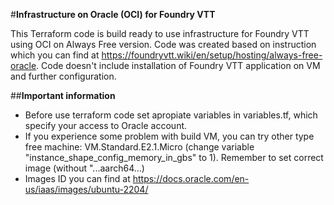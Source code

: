 #**Infrastructure on Oracle (OCI) for Foundry VTT**

This Terraform code is build ready to use infrastructure for Foundry VTT using OCI on Always Free version. Code was created based on instruction which you can find at https://foundryvtt.wiki/en/setup/hosting/always-free-oracle. Code doesn't include installation of Foundry VTT application on VM and further configuration.

##**Important information**

- Before use terraform code set apropiate variables in variables.tf, which specify your access to Oracle account.
- If you experience some problem with build VM, you can try other type free machine: VM.Standard.E2.1.Micro (change variable "instance_shape_config_memory_in_gbs" to 1). Remember to set correct image (without "...aarch64...)
- Images ID you can find at https://docs.oracle.com/en-us/iaas/images/ubuntu-2204/
